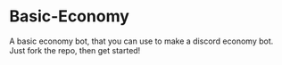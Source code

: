 # Basic-Economy

A basic economy bot, that you can use to make a discord economy bot. Just fork the repo, then get started!
